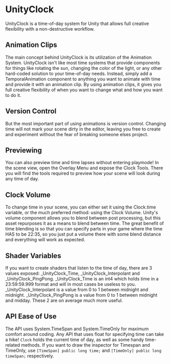 # UnityClock
UnityClock is a time-of-day system for Unity that allows full creative flexibility with a non-destructive workflow.

## Animation Clips
The main concept behind UnityClock is its utilization of the Animation System. UnityClock isn't like most time systems that provide components for things like rotating the sun, changing the color of the light, or any other hard-coded solution to your time-of-day needs. Instead, simply add a TemporalAnimation component to anything you want to animate with time and provide it with an animation clip. By using animation clips, it gives you full creative flexibility of when you want to change what and how you want to do it.

## Version Control
But the most important part of using animations is version control. Changing time will not mark your scene dirty in the editor, leaving you free to create and experiment without the fear of breaking someone elses project.

## Previewing
You can also preview time and time lapses without entering playmode! In the scene view, open the Overlay Menu and expose the Clock Tools. There you will find the tools required to preview how your scene will look during any time of day.

## Clock Volume
To change time in your scene, you can either set it using the Clock.time variable, or the much preferred method: using the Clock Volume. Unity's volume component allows you to blend between post processing, but this asset repurposes it as a means to blend between time. The great benefit of time blending is so that you can specify parts in your game where the time HAS to be 22:35, so you just put a volume there with some blend distance and everything will work as expected.

## Shader Variables
If you want to create shaders that listen to the time of day, there are 3 values exposed: _UnityClock_Time, _UnityClock_Interpolant and _UnityClock_PingPong. _UnityClock_Time is an int4 which holds time in a 23:59:59.999 format and will in most cases be useless to you. _UnityClock_Interpolant is a value from 0 to 1 between midnight and midnight. _UnityClock_PingPong is a value from 0 to 1 between midnight and midday. These 2 are on average much more useful.

## API Ease of Use
The API uses System.TimeSpan and System.TimeOnly for maximum comfort around coding. Any API that uses float for specifying time can take a hike! `Clock` holds the current time of day, as well as some handy time-related methods. If you want to draw the inspector for Timespan and TimeOnly, use `[TimeSpan] public long time;` and `[TimeOnly] public long timeSpan;` respectively.
